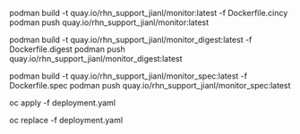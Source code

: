 podman build -t quay.io/rhn_support_jianl/monitor:latest -f Dockerfile.cincy
podman push quay.io/rhn_support_jianl/monitor:latest

podman build -t quay.io/rhn_support_jianl/monitor_digest:latest -f Dockerfile.digest
podman push quay.io/rhn_support_jianl/monitor_digest:latest

podman build -t quay.io/rhn_support_jianl/monitor_spec:latest -f Dockerfile.spec
podman push quay.io/rhn_support_jianl/monitor_spec:latest

oc apply -f deployment.yaml

oc replace -f deployment.yaml